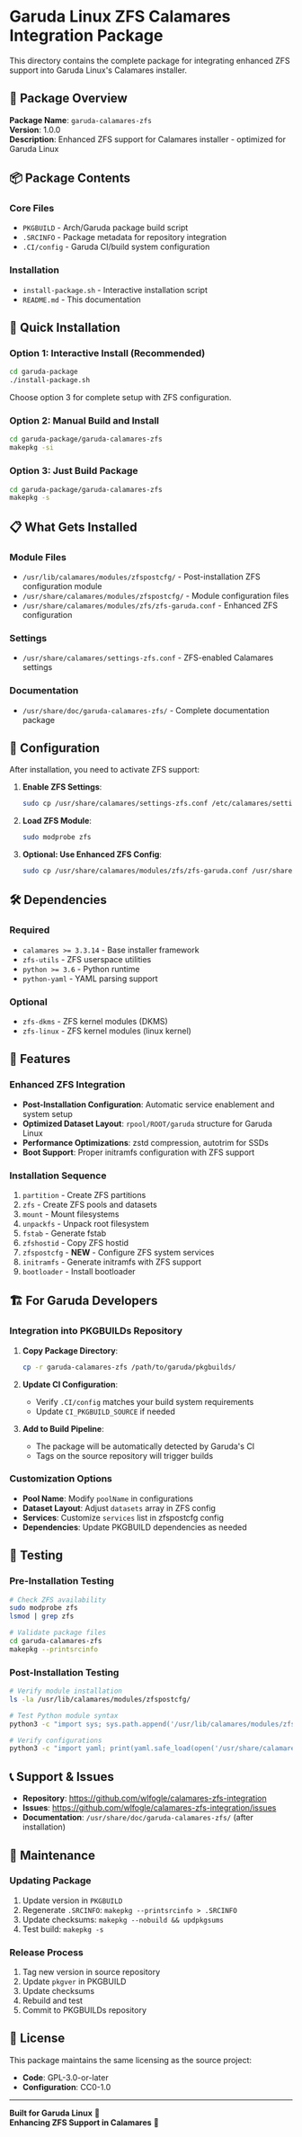 # Garuda Linux ZFS Calamares Integration Package

This directory contains the complete package for integrating enhanced ZFS support into Garuda Linux's Calamares installer.

## 🎯 Package Overview

**Package Name**: `garuda-calamares-zfs`  
**Version**: 1.0.0  
**Description**: Enhanced ZFS support for Calamares installer - optimized for Garuda Linux  

## 📦 Package Contents

### Core Files
- `PKGBUILD` - Arch/Garuda package build script
- `.SRCINFO` - Package metadata for repository integration
- `.CI/config` - Garuda CI/build system configuration

### Installation
- `install-package.sh` - Interactive installation script
- `README.md` - This documentation

## 🚀 Quick Installation

### Option 1: Interactive Install (Recommended)
```bash
cd garuda-package
./install-package.sh
```
Choose option 3 for complete setup with ZFS configuration.

### Option 2: Manual Build and Install
```bash
cd garuda-package/garuda-calamares-zfs
makepkg -si
```

### Option 3: Just Build Package
```bash
cd garuda-package/garuda-calamares-zfs
makepkg -s
```

## 📋 What Gets Installed

### Module Files
- `/usr/lib/calamares/modules/zfspostcfg/` - Post-installation ZFS configuration module
- `/usr/share/calamares/modules/zfspostcfg/` - Module configuration files
- `/usr/share/calamares/modules/zfs/zfs-garuda.conf` - Enhanced ZFS configuration

### Settings
- `/usr/share/calamares/settings-zfs.conf` - ZFS-enabled Calamares settings

### Documentation
- `/usr/share/doc/garuda-calamares-zfs/` - Complete documentation package

## 🔧 Configuration

After installation, you need to activate ZFS support:

1. **Enable ZFS Settings**:
   ```bash
   sudo cp /usr/share/calamares/settings-zfs.conf /etc/calamares/settings.conf
   ```

2. **Load ZFS Module**:
   ```bash
   sudo modprobe zfs
   ```

3. **Optional: Use Enhanced ZFS Config**:
   ```bash
   sudo cp /usr/share/calamares/modules/zfs/zfs-garuda.conf /usr/share/calamares/modules/zfs/zfs.conf
   ```

## 🛠️ Dependencies

### Required
- `calamares >= 3.3.14` - Base installer framework
- `zfs-utils` - ZFS userspace utilities  
- `python >= 3.6` - Python runtime
- `python-yaml` - YAML parsing support

### Optional
- `zfs-dkms` - ZFS kernel modules (DKMS)
- `zfs-linux` - ZFS kernel modules (linux kernel)

## 🎯 Features

### Enhanced ZFS Integration
- **Post-Installation Configuration**: Automatic service enablement and system setup
- **Optimized Dataset Layout**: `rpool/ROOT/garuda` structure for Garuda Linux
- **Performance Optimizations**: zstd compression, autotrim for SSDs
- **Boot Support**: Proper initramfs configuration with ZFS support

### Installation Sequence
1. `partition` - Create ZFS partitions
2. `zfs` - Create ZFS pools and datasets  
3. `mount` - Mount filesystems
4. `unpackfs` - Unpack root filesystem
5. `fstab` - Generate fstab
6. `zfshostid` - Copy ZFS hostid
7. `zfspostcfg` - **NEW** - Configure ZFS system services
8. `initramfs` - Generate initramfs with ZFS support
9. `bootloader` - Install bootloader

## 🏗️ For Garuda Developers

### Integration into PKGBUILDs Repository

1. **Copy Package Directory**:
   ```bash
   cp -r garuda-calamares-zfs /path/to/garuda/pkgbuilds/
   ```

2. **Update CI Configuration**:
   - Verify `.CI/config` matches your build system requirements
   - Update `CI_PKGBUILD_SOURCE` if needed

3. **Add to Build Pipeline**:
   - The package will be automatically detected by Garuda's CI
   - Tags on the source repository will trigger builds

### Customization Options

- **Pool Name**: Modify `poolName` in configurations
- **Dataset Layout**: Adjust `datasets` array in ZFS config  
- **Services**: Customize `services` list in zfspostcfg config
- **Dependencies**: Update PKGBUILD dependencies as needed

## 🧪 Testing

### Pre-Installation Testing
```bash
# Check ZFS availability
sudo modprobe zfs
lsmod | grep zfs

# Validate package files
cd garuda-calamares-zfs
makepkg --printsrcinfo
```

### Post-Installation Testing
```bash
# Verify module installation
ls -la /usr/lib/calamares/modules/zfspostcfg/

# Test Python module syntax
python3 -c "import sys; sys.path.append('/usr/lib/calamares/modules/zfspostcfg'); import main"

# Verify configurations
python3 -c "import yaml; print(yaml.safe_load(open('/usr/share/calamares/modules/zfspostcfg/zfspostcfg.conf')))"
```

## 📞 Support & Issues

- **Repository**: https://github.com/wlfogle/calamares-zfs-integration
- **Issues**: https://github.com/wlfogle/calamares-zfs-integration/issues
- **Documentation**: `/usr/share/doc/garuda-calamares-zfs/` (after installation)

## 🔄 Maintenance

### Updating Package
1. Update version in `PKGBUILD`
2. Regenerate `.SRCINFO`: `makepkg --printsrcinfo > .SRCINFO`
3. Update checksums: `makepkg --nobuild && updpkgsums`
4. Test build: `makepkg -s`

### Release Process
1. Tag new version in source repository
2. Update `pkgver` in PKGBUILD
3. Update checksums
4. Rebuild and test
5. Commit to PKGBUILDs repository

## 📄 License

This package maintains the same licensing as the source project:
- **Code**: GPL-3.0-or-later
- **Configuration**: CC0-1.0

---

**Built for Garuda Linux** 🐧  
**Enhancing ZFS Support in Calamares** 🚀